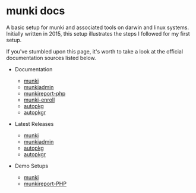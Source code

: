 munki docs
=========

A basic setup for munki and associated tools on darwin and linux systems. Initially written in 2015, this setup illustrates the steps I followed for my first setup. 

If you've stumbled upon this page, it's worth to take a look at the official documentation sources listed below.

* Documentation
  * [munki](https://github.com/munki/munki/wiki)
  * [munkiadmin](https://github.com/hjuutilainen/munkiadmin)
  * [munkireport-php](https://github.com/munkireport/munkireport-php)
  * [munki-enroll](https://github.com/edingc/munki-enroll)
  * [autopkg](https://github.com/autopkg/autopkg)
  * [autopkgr](https://github.com/lindegroup/autopkgr)

* Latest Releases
  * [munki](https://github.com/munki/munki/releases)
  * [munkiadmin](https://github.com/hjuutilainen/munkiadmin/releases/)
  * [autopkg](https://github.com/autopkg/autopkg/releases/latest)
  * [autopkgr](https://github.com/lindegroup/autopkgr/releases/latest)

* Demo Setups
  * [munki](https://github.com/munki/munki/wiki/Demonstration-Setup)
  * [munkireport-PHP](https://github.com/munkireport/munkireport-php/blob/master/docs/setup.md)
